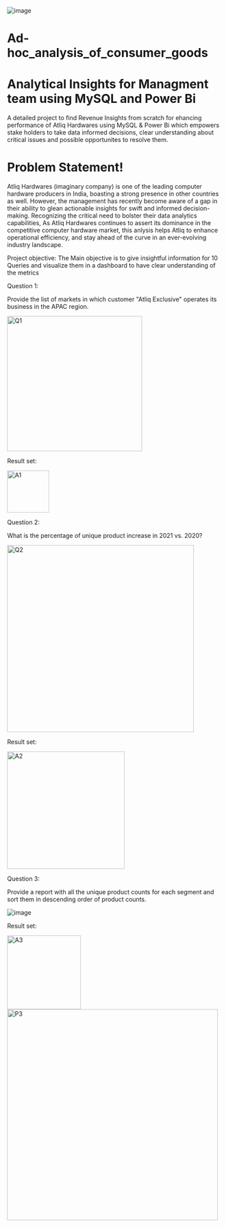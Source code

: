 ![image](https://github.com/AshwinPavanKadha/Ad-hoc_analysis_of_consumer_goods/assets/131484545/0e80a31c-8547-4edd-b0b4-01d6c1602ed4)



# Ad-hoc_analysis_of_consumer_goods

# Analytical Insights for Managment team using MySQL and Power Bi

A detailed project to find Revenue Insights from scratch for ehancing performance of Atliq Hardwares using MySQL & Power Bi which empowers stake holders to take data informed decisions, clear understanding about critical issues and possible opportunites to resolve them. 

# Problem Statement!
Atliq Hardwares (imaginary company) is one of the leading computer hardware producers in India, boasting a strong presence in other countries as well. However, the management has recently become aware of a gap in their ability to glean actionable insights for swift and informed decision-making. Recognizing the critical need to bolster their data analytics capabilities, As Atliq Hardwares continues to assert its dominance in the competitive computer hardware market, this anlysis helps Atliq to enhance operational efficiency, and stay ahead of the curve in an ever-evolving industry landscape.


Project objective:
The Main objective is to give insightful information for 10 Queries and visualize them in a dashboard to have clear understanding of the metrics


Question 1:

Provide the list of markets in which customer "Atliq Exclusive" operates 
its business in the APAC region.

<img width="315" alt="Q1" src="https://github.com/AshwinPavanKadha/Ad-hoc_analysis_of_consumer_goods/assets/131484545/435ddfb2-692a-4874-8fed-2785c4fa86a9">

Result set:

<img width="98" alt="A1" src="https://github.com/AshwinPavanKadha/Ad-hoc_analysis_of_consumer_goods/assets/131484545/bc802359-5fb6-4cb8-b5a9-225a12124314">


Question 2:

What is the percentage of unique product increase in 2021 vs. 2020? 

<img width="436" alt="Q2" src="https://github.com/AshwinPavanKadha/Ad-hoc_analysis_of_consumer_goods/assets/131484545/a449a49c-8b16-4cf8-b2ae-4dfaae31f778">

Result set:

<img width="274" alt="A2" src="https://github.com/AshwinPavanKadha/Ad-hoc_analysis_of_consumer_goods/assets/131484545/9c3545b2-65da-4636-9daa-27a250fe8a2f">


Question 3:

Provide a report with all the unique product counts for each segment and sort them in descending order of product counts.

![image](https://github.com/AshwinPavanKadha/Ad-hoc_analysis_of_consumer_goods/assets/131484545/fec4ab73-bd35-4adc-84c3-d7fce73648a8)

Result set:

<img width="172" alt="A3" src="https://github.com/AshwinPavanKadha/Ad-hoc_analysis_of_consumer_goods/assets/131484545/fcea3a62-5ed3-4237-9357-1aca6654e4ef">


<img width="492" alt="P3" src="https://github.com/AshwinPavanKadha/Ad-hoc_analysis_of_consumer_goods/assets/131484545/256f4f83-e208-45ce-aee3-d31b60c465a1">
















